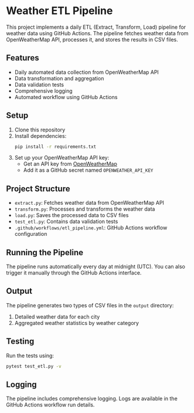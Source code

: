 # Weather ETL Pipeline

This project implements a daily ETL (Extract, Transform, Load) pipeline for weather data using GitHub Actions. The pipeline fetches weather data from OpenWeatherMap API, processes it, and stores the results in CSV files.

## Features

- Daily automated data collection from OpenWeatherMap API
- Data transformation and aggregation
- Data validation tests
- Comprehensive logging
- Automated workflow using GitHub Actions

## Setup

1. Clone this repository
2. Install dependencies:
   ```bash
   pip install -r requirements.txt
   ```
3. Set up your OpenWeatherMap API key:
   - Get an API key from [OpenWeatherMap](https://openweathermap.org/api)
   - Add it as a GitHub secret named `OPENWEATHER_API_KEY`

## Project Structure

- `extract.py`: Fetches weather data from OpenWeatherMap API
- `transform.py`: Processes and transforms the weather data
- `load.py`: Saves the processed data to CSV files
- `test_etl.py`: Contains data validation tests
- `.github/workflows/etl_pipeline.yml`: GitHub Actions workflow configuration

## Running the Pipeline

The pipeline runs automatically every day at midnight (UTC). You can also trigger it manually through the GitHub Actions interface.

## Output

The pipeline generates two types of CSV files in the `output` directory:
1. Detailed weather data for each city
2. Aggregated weather statistics by weather category

## Testing

Run the tests using:
```bash
pytest test_etl.py -v
```

## Logging

The pipeline includes comprehensive logging. Logs are available in the GitHub Actions workflow run details. 